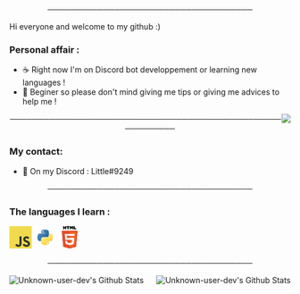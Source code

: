 <p align="center">
─────────────────────────────────────
</p>

Hi everyone and welcome to my github :)

### Personal affair :
- ☕ Right now I'm on Discord bot developpement or learning new languages !
- 🍁 Beginer so please don't mind giving me tips or giving me advices to help me !

<p align="center">
  <img align="right" alt"JPG" src="https://cdn.discordapp.com/attachments/1039917113026035734/1058150675973931028/HD-wallpaper-anime-girl-original-anime-train-train-station.jpg" width"300" height"168" />
──────────────────────────────────────────────────────────
</p>

### My contact:

- 🥔 On my Discord : Little#9249
<p align="center">
─────────────────────────────────────
</p>

### The languages I learn :
<code><img height="40" src="https://raw.githubusercontent.com/github/explore/80688e429a7d4ef2fca1e82350fe8e3517d3494d/topics/javascript/javascript.png"></code>
<code><img height="40" src="https://raw.githubusercontent.com/github/explore/80688e429a7d4ef2fca1e82350fe8e3517d3494d/topics/python/python.png"></code>
<code><img height="40" src="https://raw.githubusercontent.com/github/explore/80688e429a7d4ef2fca1e82350fe8e3517d3494d/topics/html/html.png"></code>

<p align="center">
─────────────────────────────────────
</p>

<img align="left" alt="Unknown-user-dev's Github Stats" src="https://github-readme-stats.vercel.app/api/top-langs/?username==TheLittleOffi&show_icons=true&hide_border=true&theme=radical" />
<img align="right" alt="Unknown-user-dev's Github Stats" src="https://github-readme-stats.vercel.app/api?username=TheLittleOffi&show_icons=true&hide_border=true&theme=radical" />

[github]: https://www.github.com/TheLittleOffi
